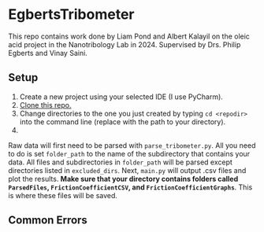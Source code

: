 # EgbertsTribometer
This repo contains work done by Liam Pond and Albert Kalayil on the oleic acid project in the Nanotribology Lab in 2024. Supervised by Drs. Philip Egberts and Vinay Saini. 

## Setup
1. Create a new project using your selected IDE (I use PyCharm). 
2. [Clone this repo.](https://docs.github.com/en/repositories/creating-and-managing-repositories/cloning-a-repository)
3. Change directories to the one you just created by typing ```cd <repodir>``` into the command line (replace <repodir> with the path to your directory).
4. 


Raw data will first need to be parsed with ```parse_tribometer.py```. All you need to do is set ```folder_path``` to the name of the subdirectory that contains your data. All files and subdirectories in ```folder_path``` will be parsed except directories listed in ```excluded_dirs```. Next, ```main.py``` will output .csv files and plot the results. <strong>Make sure that your directory contains folders called ```ParsedFiles```, ```FrictionCoefficientCSV```, and ```FrictionCoefficientGraphs```</strong>. This is where these files will be saved. 

## Common Errors
